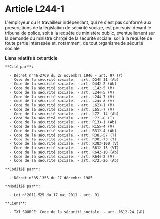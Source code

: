 # Article L244-1

L'employeur ou le travailleur indépendant, qui ne s'est pas conformé aux prescriptions de la législation de sécurité sociale,
est poursuivi devant le tribunal de police, soit à la requête du ministère public, éventuellement sur la demande du ministre
chargé de la sécurité sociale, soit à la requête de toute partie intéressée et, notamment, de tout organisme de sécurité
sociale.

**Liens relatifs à cet article**

	**Cité par**:

	  - Décret n°46-2769 du 27 novembre 1946 - art. 97 (V)
	  - Code de la sécurité sociale. - art. D245-11 (Ab)
	  - Code de la sécurité sociale. - art. D442-2 (Ab)
	  - Code de la sécurité sociale. - art. L142-5 (M)
	  - Code de la sécurité sociale. - art. L244-5 (V)
	  - Code de la sécurité sociale. - art. L244-7 (V)
	  - Code de la sécurité sociale. - art. L244-8 (V)
	  - Code de la sécurité sociale. - art. L623-1 (M)
	  - Code de la sécurité sociale. - art. L651-7 (V)
	  - Code de la sécurité sociale. - art. L721-14 (Ab)
	  - Code de la sécurité sociale. - art. L721-8 (T)
	  - Code de la sécurité sociale. - art. R133-1 (Ab)
	  - Code de la sécurité sociale. - art. R155-4 (V)
	  - Code de la sécurité sociale. - art. R312-4 (Ab)
	  - Code de la sécurité sociale. - art. R381-57 (T)
	  - Code de la sécurité sociale. - art. R381-73 (T)
	  - Code de la sécurité sociale. - art. R382-100 (V)
	  - Code de la sécurité sociale. - art. R612-13 (VT)
	  - Code de la sécurité sociale. - art. R642-10 (Ab)
	  - Code de la sécurité sociale. - art. R644-2 (V)
	  - Code de la sécurité sociale. - art. R721-26 (Ab)

	**Codifié par**:

	  - Décret n°85-1353 du 17 décembre 1985

	**Modifié par**:

	  - Loi n°2011-525 du 17 mai 2011 - art. 91

	**Liens**:

	  - TXT_SOURCE: Code de la sécurité sociale. - art. D612-24 (VD)
